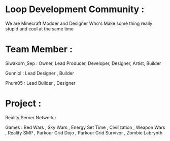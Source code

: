 # Loop Development Community :
  We are Minecraft Modder and Designer Who's Make some thing really stupid and cool at the same time
  
# Team Member :
  Siwakorn_Sep : Owner, Lead Producer, Developer, Designer, Artist, Builder
  
  Gunnlol : Lead Designer , Builder
  
  Phum05 : Lead Builder , Designer

# Project :
  Reality Server Network :

  Games : Bed Wars          , Sky Wars              , Energy Set Time , 
          Civillzation      , Weapon Wars           , Reality SMP     ,
          Parkour Grid Dojo , Parkour Grid Survivor , Zombie Labrynth
